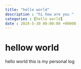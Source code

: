 ```yaml
---
title: "hello world"
description : "hi how are you "
categories : [hello world]
date : 2024-5-30 00:00:00 +00000
---
```


# hellow world

hello world this is my personal log
